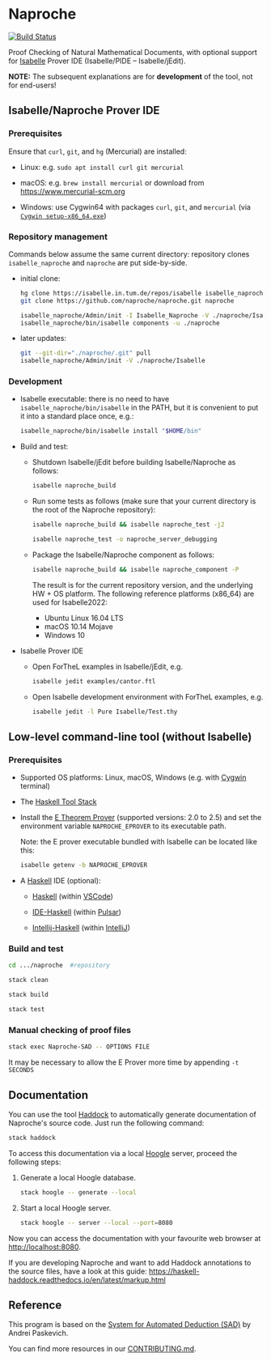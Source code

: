 # Naproche

[![Build Status](https://travis-ci.com/anfelor/Naproche-SAD.svg?branch=master)](https://travis-ci.com/anfelor/Naproche-SAD)

Proof Checking of Natural Mathematical Documents, with optional support
for [Isabelle][isabelle] Prover IDE (Isabelle/PIDE – Isabelle/jEdit).


**NOTE:** The subsequent explanations are for **development** of the tool, not
for end-users!


## Isabelle/Naproche Prover IDE

### Prerequisites

Ensure that `curl`, `git`, and `hg` (Mercurial) are installed:

  * Linux: e.g. `sudo apt install curl git mercurial`

  * macOS: e.g. `brew install mercurial` or download from
    <https://www.mercurial-scm.org>

  * Windows: use Cygwin64 with packages `curl`, `git`, and
    `mercurial` (via [`Cygwin setup-x86_64.exe`][cygwin64])


### Repository management

Commands below assume the same current directory: repository clones
`isabelle_naproche` and `naproche` are put side-by-side.

* initial clone:

  ```sh
  hg clone https://isabelle.in.tum.de/repos/isabelle isabelle_naproche
  git clone https://github.com/naproche/naproche.git naproche

  isabelle_naproche/Admin/init -I Isabelle_Naproche -V ./naproche/Isabelle
  isabelle_naproche/bin/isabelle components -u ./naproche
  ```

* later updates:

  ```sh
  git --git-dir="./naproche/.git" pull
  isabelle_naproche/Admin/init -V ./naproche/Isabelle
  ```


### Development

* Isabelle executable: there is no need to have `isabelle_naproche/bin/isabelle`
  in the PATH, but it is convenient to put it into a standard place once, e.g.:

  ```sh
  isabelle_naproche/bin/isabelle install "$HOME/bin"
  ```

* Build and test:

  - Shutdown Isabelle/jEdit before building Isabelle/Naproche as follows:

    ```sh
    isabelle naproche_build
    ```

  - Run some tests as follows (make sure that your current directory is the root
    of the Naproche repository):

    ```sh
    isabelle naproche_build && isabelle naproche_test -j2

    isabelle naproche_test -o naproche_server_debugging
    ```

  - Package the Isabelle/Naproche component as follows:

    ```sh
    isabelle naproche_build && isabelle naproche_component -P
    ```

    The result is for the current repository version, and the underlying
    HW + OS platform. The following reference platforms (x86_64) are
    used for Isabelle2022:

      - Ubuntu Linux 16.04 LTS
      - macOS 10.14 Mojave
      - Windows 10

* Isabelle Prover IDE

    - Open ForTheL examples in Isabelle/jEdit, e.g.

      ```sh
      isabelle jedit examples/cantor.ftl
      ```

    - Open Isabelle development environment with ForTheL examples, e.g.

      ```sh
      isabelle jedit -l Pure Isabelle/Test.thy
      ```


## Low-level command-line tool (without Isabelle)

### Prerequisites

  * Supported OS platforms: Linux, macOS, Windows (e.g. with [Cygwin][cygwin]
    terminal)

  * The [Haskell Tool Stack][stack]

  * Install the [E Theorem Prover][eprover] (supported versions: 2.0 to 2.5) and
    set the environment variable `NAPROCHE_EPROVER` to its executable path.

    Note: the E prover executable bundled with Isabelle can be located like
    this:

    ```sh
    isabelle getenv -b NAPROCHE_EPROVER
    ```

  * A [Haskell][haskell] IDE (optional):

    - [Haskell][haskell-ide-vscode] (within [VSCode][vscode])

    - [IDE-Haskell][haskell-ide-pulsar] (within [Pulsar][pulsar])

    - [Intellij-Haskell][haskell-ide-intellij] (within [IntelliJ][intellij])


### Build and test

```sh
cd .../naproche  #repository

stack clean

stack build

stack test
```


### Manual checking of proof files

```sh
stack exec Naproche-SAD -- OPTIONS FILE
```

It may be necessary to allow the E Prover more time by appending
`-t SECONDS`


## Documentation

You can use the tool [Haddock][haddock] to automatically generate documentation
of Naproche's source code.
Just run the following command:

```sh
stack haddock
```

To access this documentation via a local [Hoogle][hoogle] server, proceed the
following steps:

  1.  Generate a local Hoogle database.

      ```sh
      stack hoogle -- generate --local
      ```

  2.  Start a local Hoogle server.

      ```sh
      stack hoogle -- server --local --port=8080
      ```

Now you can access the documentation with your favourite web browser at
<http://localhost:8080>.

If you are developing Naproche and want to add Haddock annotations to the source files, have a look at this guide:
<https://haskell-haddock.readthedocs.io/en/latest/markup.html>


## Reference

This program is based on the [System for Automated Deduction (SAD)][sad] by
Andrei Paskevich.

You can find more resources in our [CONTRIBUTING.md](CONTRIBUTING.md).


[cygwin]: <https://cygwin.com/>
[cygwin64]: <https://cygwin.com/setup-x86_64.exe>
[eprover]: <https://wwwlehre.dhbw-stuttgart.de/~sschulz/E/E.html>
[haddock]: <https://haskell-haddock.readthedocs.io/en/latest/>
[haskell]: <https://www.haskell.org/>
[haskell-ide-intellij]: <https://plugins.jetbrains.com/plugin/8258-intellij-haskell>
[haskell-ide-pulsar]: <https://web.pulsar-edit.dev/packages/ide-haskell>
[haskell-ide-vscode]: <https://marketplace.visualstudio.com/items?itemName=haskell.haskell>
[hoogle]: <https://wiki.haskell.org/Hoogle>
[intellij]: <https://www.jetbrains.com/idea/>
[isabelle]: <https://isabelle.in.tum.de/>
[pulsar]: <https://pulsar-edit.dev/>
[sad]: <https://github.com/tertium/SAD>
[stack]: <https://www.haskellstack.org>
[vscode]: <https://code.visualstudio.com/>
